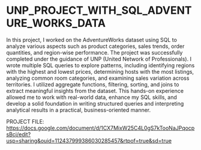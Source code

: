 # UNP_PROJECT_WITH_SQL_ADVENTURE_WORKS_DATA

In this project, I worked on the AdventureWorks dataset using SQL to analyze various aspects such as product categories, sales trends, order quantities, and region-wise performance. The project was successfully completed under the guidance of UNP (United Network of Professionals). I wrote multiple SQL queries to explore patterns, including identifying regions with the highest and lowest prices, determining hosts with the most listings, analyzing common room categories, and examining sales variation across territories. I utilized aggregate functions, filtering, sorting, and joins to extract meaningful insights from the dataset. This hands-on experience allowed me to work with real-world data, enhance my SQL skills, and develop a solid foundation in writing structured queries and interpreting analytical results in a practical, business-oriented manner.

PROJECT FILE: https://docs.google.com/document/d/1CX7MixW25C4L0gS7kTooNaJPqocpsBcj/edit?usp=sharing&ouid=112437999386030285457&rtpof=true&sd=true
